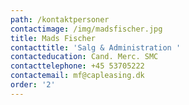 ```yaml
---
path: /kontaktpersoner
contactimage: /img/madsfischer.jpg
title: Mads Fischer
contacttitle: 'Salg & Administration '
contacteducation: Cand. Merc. SMC
contacttelephone: +45 53705222
contactemail: mf@capleasing.dk
order: '2'
---
```


